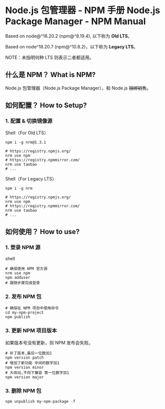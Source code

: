 # Node.js 包管理器 - NPM 手册 Node.js Package Manager - NPM Manual

Based on node@^16.20.2 (npm@^8.19.4), 以下称为 **Old LTS**。

Based on node^18.20.7 (npm@^10.8.2)，以下称为 **Legacy LTS**。

NOTE：未指明何种 LTS 则表示二者都适用。

## 什么是 NPM？ What is NPM?

Node.js 包管理器（Node.js Package Manager），和 Node.js ~~捆绑销售~~。

## 如何配置？ How to Setup?

### 1. 配置 & 切换镜像源

Shell（For Old LTS）

```shell
npm i -g nrm@1.3.1

# https://registry.npmjs.org/
nrm use npm
# https://registry.npmmirror.com/
nrm use taobao
# ...
```

Shell（For Legacy LTS）

```shell
npm i -g nrm

# https://registry.npmjs.org/
nrm use npm
# https://registry.npmmirror.com/
nrm use taobao
# ...
```

## 如何使用？ How to use?

### 1. 登录 NPM 源

shell

```shell
# 确保使用 NPM 官方源
nrm use npm
npm adduser
# 跟随步骤完成登录
```

### 2. 发布 NPM 包

```shell
# 确保在 NPM 项目中使用命令
cd my-npm-project
npm publish
```

### 3. 更新 NPM 项目版本

如果版本号没有更新，则 NPM 发布会失败。

```shell
# 补丁版本,最后一位数加1
npm version patch
# 增加了新功能 中间的数字加1
npm version minor
# 大改动,不向下兼容 第一位数字加1
npm version major
```

### 3. 删除 NPM 包

```shell
npm unpublish my-npm-package -f
```
